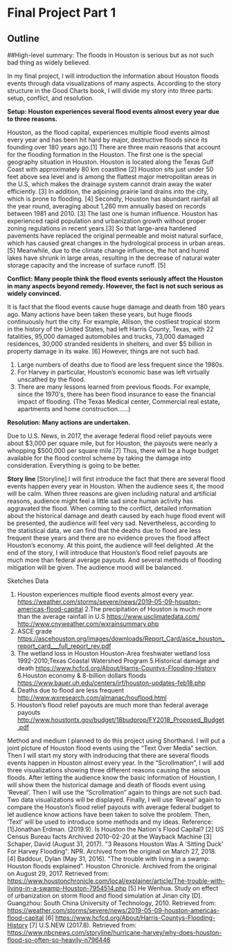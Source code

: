 # Final Project Part 1

## Outline
##High-level summary: The floods in Houston is serious but as not such bad thing as widely believed.

In my final project, I will introduction the information about Houston floods events through data visualizations of many aspects. According to the story structure in the Good Charts book, I will divide my story into three parts: setup, conflict, and resolution.

**Setup: Houston experiences several flood events almost every year due to three reasons.**

Houston, as the flood capital, experiences multiple flood events almost every year and has been hit hard by major, destructive floods since its founding over 180 years ago.[1]
There are three main reasons that account for the flooding formation in the Houston. The first one is the special geography situation in Houston. Houston is located along the Texas Gulf Coast with approximately 80 km coastline [2] Houston sits just under 50 feet above sea level and is among the flattest major metropolitan areas in the U.S, which makes the drainage system cannot drain away the water efficiently. [3] In addition, the adjoining prairie land drains into the city, which is prone to flooding. [4] Secondly, Houston has abundant rainfall all the year round, averaging about 1,260 mm annually based on records between 1981 and 2010. [3] The last one is human influence. Houston has experienced rapid population and urbanization growth without proper zoning regulations in recent years.[3] So that large-area hardened pavements have replaced the original permeable and moist natural surface, which has caused great changes in the hydrological process in urban areas. [5] Meanwhile, due to the climate change influence, the hot and humid lakes have shrunk in large areas, resulting in the decrease of natural water storage capacity and the increase of surface runoff. [5]

**Conflict:  Many people think the flood events seriously affect the Houston in many aspects beyond remedy. However, the fact is not such serious as widely convinced.**

It is fact that the flood events cause huge damage and death from 180 years ago. Many actions have been taken these years, but huge floods continuously hurt the city.
For example, Allison, the costliest tropical storm in the history of the United States, had left Harris County, Texas, with 22 fatalities, 95,000 damaged automobiles and trucks, 73,000 damaged residences, 30,000 stranded residents in shelters, and over $5 billion in property damage in its wake. [6]
However, things are not such bad.
1. Large numbers of deaths due to flood are less frequent since the 1980s.
2. For Harvey in particular, Houston’s economic base was left virtually unscathed by the flood.
3. There are many lessons learned from previous floods. For example, since the 1970's, there has been flood insurance to ease the financial impact of flooding.  (The Texas Medical center, Commercial real estate, apartments and home construction……)

**Resolution: Many actions are undertaken.**

Due to U.S. News, in 2017, the average federal flood relief payouts were about $3,000 per square mile, but for Houston, the payouts were nearly a whopping $500,000 per square mile.[7] Thus, there will be a huge budget available for the flood control scheme by taking the damage into consideration. Everything is going to be better.

**Story line**
[Storyline]
I will first introduce the fact that there are several flood events happen every year in Houston. When the audience sees it, the mood will be calm. When three reasons are given including natural and artificial reasons, audience might feel a little sad since human activity has aggravated the flood. When coming to the conflict, detailed information about the historical damage and death caused by each huge flood event will be presented, the audience will feel very sad. Nevertheless, according to the statistical data, we can find that the deaths due to flood are less frequent these years and there are no evidence proves the flood affect Houston’s economy. At this point, the audience will feel delighted .At the end of the story, I will introduce that Houston’s flood relief payouts are much more than federal average payouts. And several methods of flooding mitigation will be given. The audience mood will be balanced.

Sketches
Data
1. Houston experiences multiple flood events almost every year.
https://weather.com/storms/severe/news/2019-05-09-houston-americas-flood-capital
2.The precipitation of Houston is much more than the average rainfall in U.S
https://www.usclimatedata.com/
http://www.cnyweather.com/wxrainsummary.php
3. ASCE grade
https://ascehouston.org/images/downloads/Report_Card/asce_houston_report_card___full_report_rev.pdf
4. The wetland loss in Houston
Houston-Area freshwater wetland loss 1992-2010;Texas Coastal Watershed Program 
5.Historical damage and death
https://www.hcfcd.org/About/Harris-Countys-Flooding-History
6.Houston economy & 8-billion dollars floods
https://www.bauer.uh.edu/centers/irf/houston-updates-feb18.php
7. Deaths due to flood are less frequent
http://www.wxresearch.com/almanac/houflood.html
8. Houston’s flood relief payouts are much more than federal average payouts
http://www.houstontx.gov/budget/18budprop/FY2018_Proposed_Budget.pdf

Method and medium
I planned to do this project using Shorthand.
I will put a joint picture of Houston flood events using the “Text Over Media” section.
 Then I will start my story with indroducing that there are several floods events happen in Houston almost every year. In the “Scrollmation”, I will add three visualizations showing three different reasons causing the seious floods. 
After letting the audience know the basic information of Houstion, I will show them the historical damage and death of floods event using ‘Reveal’.  Then I will use the “Scrollmation” again to things are not such bad. Two data visualizations will be displayed.
Finally, I will use ‘Reveal’ again to compare the Houston’s flood relief payouts with average federal budget to let audience know actions have been taken to solve the problem. Then, ‘Text’ will be used to introduce some methods and my ideas.
Reference:
[1]Jonathan Erdman. (2019.9). Is Houston the Nation's Flood Capital? 
[2] US Census Bureau facts Archived 2010-02-20 at the Wayback Machine
[3] Schaper, David (August 31, 2017). "3 Reasons Houston Was A 'Sitting Duck' For Harvey Flooding". NPR. Archived from the original on March 27, 2018.
[4] Baddour, Dylan (May 31, 2016). "The trouble with living in a swamp: Houston floods explained". Houston Chronicle. Archived from the original on August 29, 2017.
Retrieved from: https://www.houstonchronicle.com/local/explainer/article/The-trouble-with-living-in-a-swamp-Houston-7954514.php
[5] He Wenhua. Study on effect of urbanization on storm flood and flood simulation at Jinan city [D]. Guangzhou: South China University of Technology, 2010. 
Retrieved from: https://weather.com/storms/severe/news/2019-05-09-houston-americas-flood-capital
[6] https://www.hcfcd.org/About/Harris-Countys-Flooding-History
[7] U.S.NEW (2017.8). 
Retrieved from: https://www.nbcnews.com/storyline/hurricane-harvey/why-does-houston-flood-so-often-so-heavily-n796446















